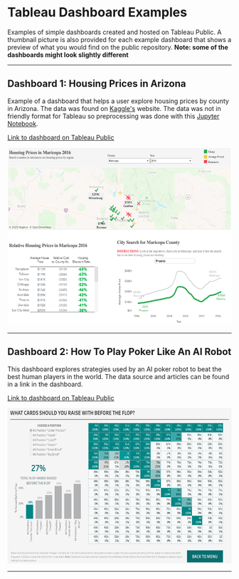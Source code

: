 # Tableau Dashboard Examples
Examples of simple dashboards created and hosted on Tableau Public. A thumbnail picture is also provided for each example dashboard that shows a preview of what you would find on the public repository. **Note: some of the dashboards might look slightly different**



---

## Dashboard 1: Housing Prices in Arizona
Example of a dashboard that helps a user explore housing prices by county in Arizona. The data was found on [Kaggle's](https://www.kaggle.com/moezabid/zillow-all-homes-data "Data Location") website. The data was not in friendly format for Tableau so preprocessing was done with this [Jupyter Notebook](./data_preprocessing.ipynb).

[Link to dashboard on Tableau Public](https://public.tableau.com/profile/chris.matthews#!/vizhome/ArizonaHomePrices/HomePriceDashboard "Tableau Public Website")


[<img src="./housing_price_dash.png" width="600" height="400">](https://public.tableau.com/profile/chris.matthews#!/vizhome/ArizonaHomePrices/HomePriceDashboard?publish=yes)

---

## Dashboard 2: How To Play Poker Like An AI Robot
This dashboard explores strategies used by an AI poker robot to beat the best
human players in the world. The data source and articles can be found in a link
in the dashboard.

[Link to dashboard on Tableau Public](https://public.tableau.com/profile/chris.matthews#!/vizhome/HowToPlayPoker/DashIntro)

[<img src="./poker_screenshot.png" width="600" height="350">](https://public.tableau.com/profile/chris.matthews#!/vizhome/HowToPlayPoker/DashIntro)

---
